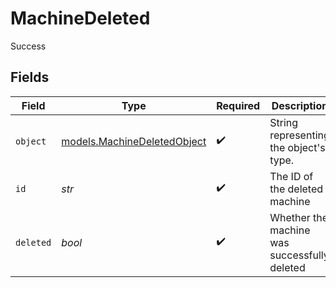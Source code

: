 # MachineDeleted

Success


## Fields

| Field                                                            | Type                                                             | Required                                                         | Description                                                      |
| ---------------------------------------------------------------- | ---------------------------------------------------------------- | ---------------------------------------------------------------- | ---------------------------------------------------------------- |
| `object`                                                         | [models.MachineDeletedObject](../models/machinedeletedobject.md) | :heavy_check_mark:                                               | String representing the object's type.                           |
| `id`                                                             | *str*                                                            | :heavy_check_mark:                                               | The ID of the deleted machine                                    |
| `deleted`                                                        | *bool*                                                           | :heavy_check_mark:                                               | Whether the machine was successfully deleted                     |